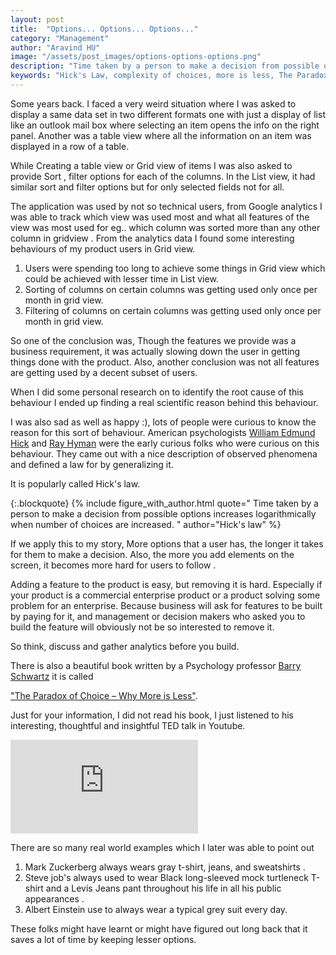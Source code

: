 ```yaml
---
layout: post
title:  "Options... Options... Options..."
category: "Management"
author: "Aravind HU"
image: "/assets/post_images/options-options-options.png"
description: "Time taken by a person to make a decision from possible options increases logarithmically when  number of choices are increased "
keywords: "Hick's Law, complexity of choices, more is less, The Paradox of Choice, Why More Is Less, Analysis paralysis, Options"
---
```


Some years back. I faced a very weird situation where I was asked to display a same data set in two different formats 
one with just a display of list like an outlook mail box where selecting an item opens the info on the right panel. Another was a table view where all the information on an item was displayed in a row of a table.

While Creating a table view or Grid view of items I was also asked to provide Sort , filter options for each of the columns. In the List view, it had similar sort and filter options but for only selected fields not for all. 

The application was used by not so technical users, from Google analytics I was able to track which view was used most and what all features of the view was most used for eg.. which column was sorted more than any other column in gridview .
From the analytics data I found some interesting behaviours of my product users in Grid view. 

1. Users were spending too long to achieve some things in Grid view which could be achieved with lesser time in List view.
2. Sorting of columns on certain columns was getting used only once per month in grid view.
3. Filtering of columns on certain columns was getting used only once per month in grid view.

So one of the conclusion was, Though the features we provide was a business requirement, it was actually slowing down the user in getting things done with the product.
Also, another conclusion was not all features are getting used by a decent subset of users.

When I did some personal research on to identify the root cause of this behaviour I ended up finding a real scientific reason behind this behaviour.

I was also sad as well as happy :), lots of people were curious to know the reason for this sort of behaviour. American  psychologists [William Edmund Hick](https://en.wikipedia.org/wiki/W._E._Hick) and [Ray Hyman](https://en.wikipedia.org/wiki/Ray_Hyman) were the early curious folks who were curious on this behaviour.
They came out with a nice description of observed phenomena and defined a law for by generalizing it.

It is popularly called Hick's law.

{:.blockquote}
{% include 
    figure_with_author.html 
    quote=" Time taken by a person to make a decision from possible options increases logarithmically when  number of choices are increased. " 
    author="Hick's law"
%}

If we apply this to my story, More options that a user has, the longer it takes for them to make a decision. 
Also, the more you add elements on the screen, it becomes more hard for users to follow . 

Adding a feature to the product is easy, but removing it is hard. Especially if your product is a commercial enterprise product or a product solving some problem for an enterprise. 
Because business will ask for features to be built by paying for it,  and management or decision makers who asked you to build the feature will obviously not be so interested to remove it.

So think, discuss and gather analytics before you build.

There is also a beautiful book written by a Psychology professor [Barry Schwartz](https://en.wikipedia.org/wiki/Barry_Schwartz_(psychologist)) it is called 

["The Paradox of Choice – Why More is Less"](https://www.goodreads.com/book/show/10639.The_Paradox_of_Choice). 

Just for your information, I did not read his book, I just listened to his interesting, thoughtful and insightful TED talk in Youtube.

<div class="ratio ratio-16x9">
    <iframe src="https://www.youtube.com/embed/VO6XEQIsCoM" frameborder="0" allow="accelerometer; autoplay; clipboard-write; encrypted-media; gyroscope; picture-in-picture" allowfullscreen></iframe>
</div>

There are so many real world examples which I later was able to point out 

1.  Mark Zuckerberg always wears gray t-shirt, jeans, and sweatshirts .
2.  Steve job's always used to wear Black long-sleeved mock turtleneck T-shirt and a Levis Jeans pant throughout his life in all his public appearances .
3.  Albert Einstein use to always wear a typical grey suit every day. 

These folks might have learnt or might have figured out long back that it saves a lot of time by keeping lesser options.    



 

